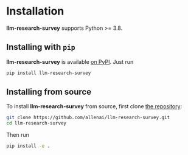 Installation
============

**llm-research-survey** supports Python >= 3.8.

## Installing with `pip`

**llm-research-survey** is available [on PyPI](https://pypi.org/project/llm-research-survey/). Just run

```bash
pip install llm-research-survey
```

## Installing from source

To install **llm-research-survey** from source, first clone [the repository](https://github.com/allenai/llm-research-survey):

```bash
git clone https://github.com/allenai/llm-research-survey.git
cd llm-research-survey
```

Then run

```bash
pip install -e .
```
